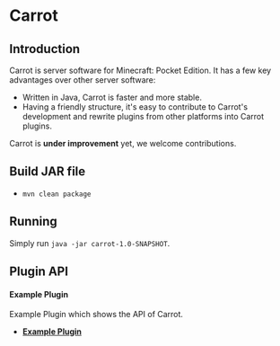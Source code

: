 Carrot
===================

Introduction
-------------

Carrot is server software for Minecraft: Pocket Edition.
It has a few key advantages over other server software:

* Written in Java, Carrot is faster and more stable.
* Having a friendly structure, it's easy to contribute to Carrot's development and rewrite plugins from other platforms into Carrot plugins.

Carrot is **under improvement** yet, we welcome contributions. 

Build JAR file
-------------
- `mvn clean package`

Running
-------------
Simply run `java -jar carrot-1.0-SNAPSHOT`.

Plugin API
-------------
#### **Example Plugin**
Example Plugin which shows the API of Carrot.

* __[Example Plugin](http://github.com/Nukkit/ExamplePlugin)__
